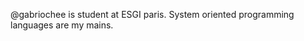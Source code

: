 @gabriochee is student at ESGI paris. System oriented programming languages are my mains.

<!---
gabriochee/gabriochee is a ✨ special ✨ repository because its `README.md` (this file) appears on your GitHub profile.
You can click the Preview link to take a look at your changes.
--->
